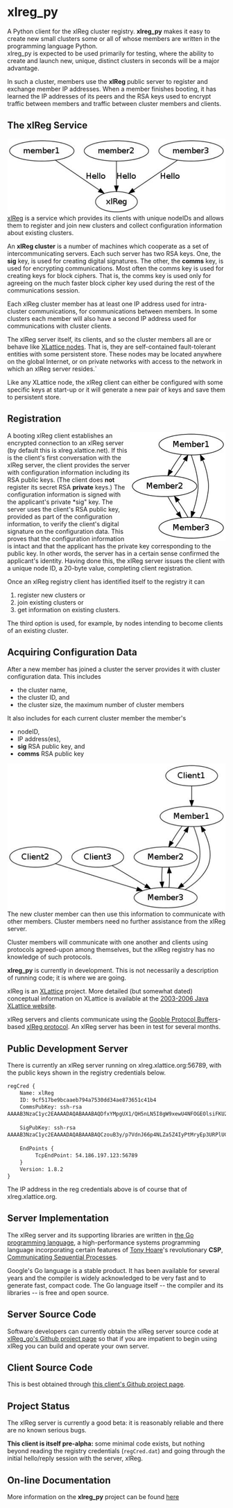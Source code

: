 xlreg_py
========

A Python client for the xlReg cluster registry.  **xlreg_py**
makes it easy to create new small clusters some or all of whose members are
written in the programming language Python.  
xlreg_py is expected to be used primarily for testing, where
the ability to create and launch new, unique, distinct clusters in seconds
will be a major advantage.

In such a cluster, members use the **xlReg** public server to register and
exchange member IP addresses.  When a member finishes booting, it has 
learned the IP addresses of its peers and the RSA keys used to encrypt 
traffic between members and traffic between cluster members and clients.

## The xlReg Service

<img src="img/xl-registration.jpg" alt="xl-registration" style="float:left" title="members registering with xlReg">

[xlReg](http://jddixon.github.io/xlReg_go)
is a service which provides its clients with unique nodeIDs and allows them
to register and join new clusters and collect configuration information
about existing clusters.

An **xlReg cluster** is a number of machines
which cooperate as a set of intercommunicating servers.  Each
such server has two RSA keys.  One, the **sig** key, is used for creating
digital signatures.  The other, the **comms** key, is used for encrypting
communications.  Most often the comms key is used for creating keys for
block ciphers. That is, the comms key is used only for agreeing on the
much faster block cipher key used during the rest of the communications
session.

Each xlReg cluster member has at least one IP address used for
intra-cluster communications, for communications between members.  In some
clusters each member will also have a second IP address used for 
communications with cluster clients.

The xlReg server itself, its clients, and so the cluster members all are
or behave like
[XLattice nodes](http://jddixon.github.io/xlNode_go).
That is, they are self-contained fault-tolerant entities with some
persistent store.  These nodes may be located anywhere on the global
Internet, or on private networks with access to the network in which
an xlReg server resides.`

Like any XLattice node, the xlReg client can either be configured with some
specific keys at start-up or it will generate a new pair of keys and save
them to persistent store.

## Registration

<img src="img/simple-cluster.jpg" alt="simple-cluster" style="float:right" title="small cluster, no clients">

A booting xlReg client establishes an encrypted connection to an xlReg server 
(by default this is xlreg.xlattice.net).
If this is the client's first conversation with the xlReg server, the client 
provides the server with configuration information including its RSA public
keys.  (The client does **not** register its secret RSA **private** keys.)
The configuration information is signed with the applicant's private
*sig" key.  The server uses the
client's RSA public key, provided as part of the configuration information, to
verify the client's digital signature on the configuration data.  This proves
that the configuration information is intact and that the applicant has the
private key corresponding to the public key.  In other words, the server has
in a certain sense confirmed the applicant's identity.  Having done this,
the xlReg server issues the client with a unique node ID, a 20-byte value,
completing client registration.

Once an xlReg registry client has identified itself to the registry it can

1. register new clusters or
2. join existing clusters or
3. get information on existing clusters.

The third option is used, for example, by nodes intending to become clients
of an existing cluster.

## Acquiring Configuration Data

After a new member has joined a cluster the server provides it
with cluster configuration data.  This includes

* the cluster name,
* the cluster ID, and
* the cluster size, the  maximum number of cluster members

It also includes for each current cluster member the member's

* nodeID,
* IP address(es),
* **sig** RSA public key, and
* **comms** RSA public key

<img src="img/cluster-with-clients.jpg" alt="cluster-with-clients" style="float:left" title="cluster with clients">

The new cluster member can then use this information to communicate with
other members.  Cluster members need no further assistance from the
xlReg server.

Cluster members will communicate with one another and clients
using protocols agreed-upon among themselves, but the xlReg registry
has no knowledge of such protocols.

**xlreg_py** is currently in development.  This is not
necessarily a description of running code; it is where we are going.

xlReg is an [XLattice](http://jddixon.github.io/xlattice_go/) project.  More
detailed (but somewhat dated) conceptual information on XLattice
is available at the [2003-2006 Java XLattice website](http://www.xlattice.org).

xlReg servers and clients communicate using the
[Gooble Protocol Buffers](http://code.google.com/p/protobuf/)-based
[xlReg protocol](http://jddixon.github.io/xlReg_go/xlReg_protocol.html).
An xlReg server has been in test for several months.

## Public Development Server

There is currently an xlReg server running on xlreg.xlattice.org:56789,
with the public keys shown in the registry credentials below.

	regCred {
	    Name: xlReg
	    ID: 9cf517be9bcaaeb794a7530dd34ae873651c41b4
	    CommsPubKey: ssh-rsa AAAAB3NzaC1yc2EAAAADAQABAAABAQDfxYMpgUX1/QH5nLN5I8gW9xewU4NFOGEOlsiFKU2R/NbmiyVOl2UyfuSFmZLauT3hJh9PsVyrHkfyiSJrd9k4Wjy3UKi3hZY7AIuHBLdbIrdOQiDTkkrfIv80ogjpMFsSivY4NTYrsPtXihi+E2iZlabv3m3PqKycjXDU/PZEAw+W6fsg1GCJTbGWtDoNQk6hbMS3UhOxL1G/WWB1V9lYXflLsv+Oym5/y1mUR4B7N2Uey1J5XQuIfXpJaM/+qNy2X1fB6575iJzvES791OszI3cvBFNReySbR/SUJqcFIZAbtj4swnoAFkyQ0zlN1Ok6Iacp5bTq8upYi3TyZcPr
	
	    SigPubKey: ssh-rsa AAAAB3NzaC1yc2EAAAADAQABAAABAQCzouB3y/p7VdnJ66p4NLZa5Z4IyPtMryEp3URPlUC25LuzT2b/utrMvTX4fAXnuPF/v/qhQKm0LOOW+YnEk1vwN0HsEvD/9D8qYkBBIv636w4k2k+O4Lt1rQ32t22AbEHOjIZtVdfoZm9/ypd8ogchkr7yH/Na6FE0UySh0dJDf9HlYcfjYy1IkkAgGlWmCX61LJ4Wgw00QkkuztlVUnRjEW9MIohgVcFx/+gF/shtmy0rCGYpLszdMlGGaGCzXO1PK3BVLaZPKfcafUzfksif+vWqEQ0KnmjtV5it0wEa89IebAEW7cS1rvyRH2Y8/gie5CkgwHve/hgThY3KSUih
	
	    EndPoints {
	         TcpEndPoint: 54.186.197.123:56789
	    }
	    Version: 1.8.2
	}

The IP address in the reg credentials above is of course that of xlreg.xlattice.org.

## Server Implementation

The xlReg server and its supporting libraries are written in
[the Go programming language](http://golang.org), a high-performance
systems programming language incorporating certain features of
[Tony Hoare](http://en.wikipedia.org/wiki/Tony_Hoare)'s
revolutionary **CSP**,
[Communicating Sequential Processes](http://www.usingcsp.com).

Google's Go language is a stable product.  It has been available for 
several years and the compiler is widely acknowledged to be very fast
and to generate fast, compact code.  The Go language itself --
the compiler and its libraries -- is free and open source.

## Server Source Code

Software developers can currently obtain the xlReg server source code at
[xlReg_go's Github project page](https://github.com/jddixon/xlReg_go/)
so that if you are impatient to begin using xlReg you can build and operate
your own server.

## Client Source Code

This is best obtained through
[this client's Github project page](https://github.com/jddixon/xlreg_py/).

## Project Status

The xlReg server is currently a good beta: it is reasonably reliable and
there are no known serious bugs.

**This client is itself pre-alpha:** some minimal code exists, but nothing
beyond reading the registry credentials (`regCred.dat`) and going through
the initial hello/reply session with the server, xlReg.

## On-line Documentation
More information on the **xlreg_py** project can be found 
[here](https://jddixon.github.io/xlreg_py)
